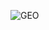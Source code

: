 
![GEO](https://user-images.githubusercontent.com/98741721/195292964-9ce0c580-6848-43d0-9205-4bdb0816d2ca.png)
